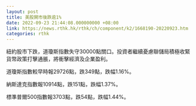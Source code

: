 ```yaml
---
layout: post
title: 美股開市後跌逾1%
date: 2022-09-23 21:44:08.000000000 +08:00
link: https://news.rthk.hk/rthk/ch/component/k2/1668190-20220923.htm
categories: rthk
---
```


紐約股市下跌，道瓊斯指數失守30000點關口。投資者繼續憂慮聯儲局積極收緊貨幣政策打擊通脹，將衝擊經濟及企業盈利。

道瓊斯指數較早時報29726點，跌349點，跌幅1.16%。

納斯達克指數報10914點，跌151點，跌幅1.37%。

標準普爾500指數報3703點，跌54點，跌幅1.44%。
